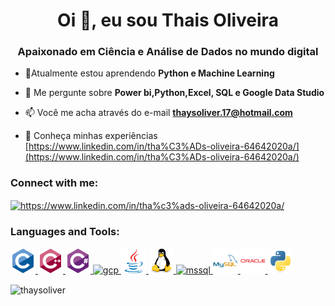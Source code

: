 <h1 align="center">Oi 👋, eu sou Thais Oliveira</h1>
<h3 align="center">Apaixonado em Ciência e Análise de Dados no mundo digital</h3>

- 🌱Atualmente estou aprendendo **Python e Machine Learning**

- 💬 Me pergunte sobre **Power bi,Python,Excel, SQL e Google Data Studio**

- 📫 Você me acha através do e-mail **thaysoliver.17@hotmail.com**

- 📄 Conheça minhas experiências [https://www.linkedin.com/in/tha%C3%ADs-oliveira-64642020a/](https://www.linkedin.com/in/tha%C3%ADs-oliveira-64642020a/)

<h3 align="left">Connect with me:</h3>
<p align="left">
<a href="https://linkedin.com/in/https://www.linkedin.com/in/tha%c3%ads-oliveira-64642020a/" target="blank"><img align="center" src="https://raw.githubusercontent.com/rahuldkjain/github-profile-readme-generator/master/src/images/icons/Social/linked-in-alt.svg" alt="https://www.linkedin.com/in/tha%c3%ads-oliveira-64642020a/" height="30" width="40" /></a>
</p>

<h3 align="left">Languages and Tools:</h3>
<p align="left"> <a href="https://www.cprogramming.com/" target="_blank" rel="noreferrer"> <img src="https://raw.githubusercontent.com/devicons/devicon/master/icons/c/c-original.svg" alt="c" width="40" height="40"/> </a> <a href="https://www.w3schools.com/cpp/" target="_blank" rel="noreferrer"> <img src="https://raw.githubusercontent.com/devicons/devicon/master/icons/cplusplus/cplusplus-original.svg" alt="cplusplus" width="40" height="40"/> </a> <a href="https://www.w3schools.com/cs/" target="_blank" rel="noreferrer"> <img src="https://raw.githubusercontent.com/devicons/devicon/master/icons/csharp/csharp-original.svg" alt="csharp" width="40" height="40"/> </a> <a href="https://cloud.google.com" target="_blank" rel="noreferrer"> <img src="https://www.vectorlogo.zone/logos/google_cloud/google_cloud-icon.svg" alt="gcp" width="40" height="40"/> </a> <a href="https://www.java.com" target="_blank" rel="noreferrer"> <img src="https://raw.githubusercontent.com/devicons/devicon/master/icons/java/java-original.svg" alt="java" width="40" height="40"/> </a> <a href="https://www.linux.org/" target="_blank" rel="noreferrer"> <img src="https://raw.githubusercontent.com/devicons/devicon/master/icons/linux/linux-original.svg" alt="linux" width="40" height="40"/> </a> <a href="https://www.microsoft.com/en-us/sql-server" target="_blank" rel="noreferrer"> <img src="https://www.svgrepo.com/show/303229/microsoft-sql-server-logo.svg" alt="mssql" width="40" height="40"/> </a> <a href="https://www.mysql.com/" target="_blank" rel="noreferrer"> <img src="https://raw.githubusercontent.com/devicons/devicon/master/icons/mysql/mysql-original-wordmark.svg" alt="mysql" width="40" height="40"/> </a> <a href="https://www.oracle.com/" target="_blank" rel="noreferrer"> <img src="https://raw.githubusercontent.com/devicons/devicon/master/icons/oracle/oracle-original.svg" alt="oracle" width="40" height="40"/> </a> <a href="https://www.python.org" target="_blank" rel="noreferrer"> <img src="https://raw.githubusercontent.com/devicons/devicon/master/icons/python/python-original.svg" alt="python" width="40" height="40"/> </a> </p>

<p><img align="center" src="https://github-readme-stats.vercel.app/api/top-langs?username=thaysoliver&show_icons=true&locale=en&layout=compact" alt="thaysoliver" /></p>


<!---

- 👋 Oi, eu sou Thais Oliveira ou pode me chamar pelo @thaysoliver
- 👀 I’m interested in ...
- 🌱 I’m currently learning ...
- 💞️ I’m looking to collaborate on ...
- 📫 How to reach me ...


thaysoliver/thaysoliver is a ✨ special ✨ repository because its `README.md` (this file) appears on your GitHub profile.
You can click the Preview link to take a look at your changes.
--->
